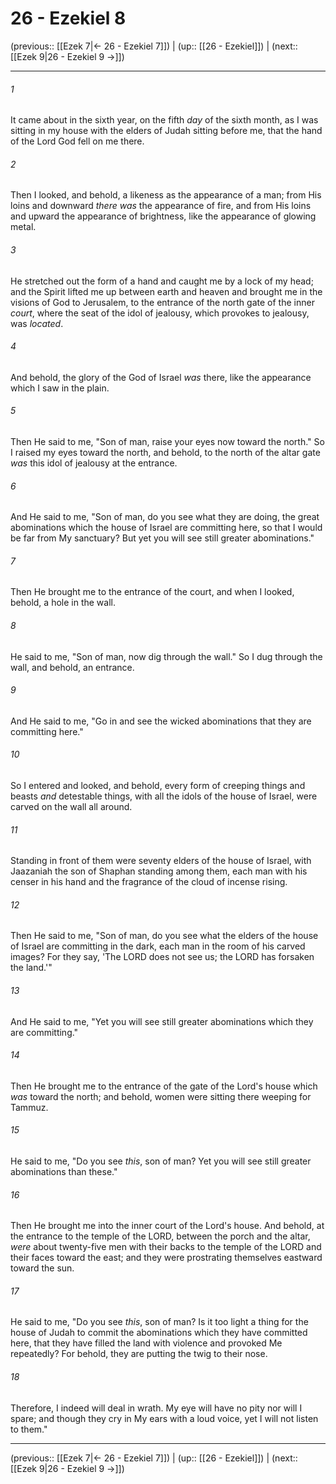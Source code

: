 # 26 - Ezekiel 8

(previous:: [[Ezek 7|← 26 - Ezekiel 7]]) | (up:: [[26 - Ezekiel]]) | (next:: [[Ezek 9|26 - Ezekiel 9 →]])

***


###### 1 
It came about in the sixth year, on the fifth _day_ of the sixth month, as I was sitting in my house with the elders of Judah sitting before me, that the hand of the Lord God fell on me there. 

###### 2 
Then I looked, and behold, a likeness as the appearance of a man; from His loins and downward _there was_ the appearance of fire, and from His loins and upward the appearance of brightness, like the appearance of glowing metal. 

###### 3 
He stretched out the form of a hand and caught me by a lock of my head; and the Spirit lifted me up between earth and heaven and brought me in the visions of God to Jerusalem, to the entrance of the north gate of the inner _court_, where the seat of the idol of jealousy, which provokes to jealousy, was _located_. 

###### 4 
And behold, the glory of the God of Israel _was_ there, like the appearance which I saw in the plain. 

###### 5 
Then He said to me, "Son of man, raise your eyes now toward the north." So I raised my eyes toward the north, and behold, to the north of the altar gate _was_ this idol of jealousy at the entrance. 

###### 6 
And He said to me, "Son of man, do you see what they are doing, the great abominations which the house of Israel are committing here, so that I would be far from My sanctuary? But yet you will see still greater abominations." 

###### 7 
Then He brought me to the entrance of the court, and when I looked, behold, a hole in the wall. 

###### 8 
He said to me, "Son of man, now dig through the wall." So I dug through the wall, and behold, an entrance. 

###### 9 
And He said to me, "Go in and see the wicked abominations that they are committing here." 

###### 10 
So I entered and looked, and behold, every form of creeping things and beasts _and_ detestable things, with all the idols of the house of Israel, were carved on the wall all around. 

###### 11 
Standing in front of them were seventy elders of the house of Israel, with Jaazaniah the son of Shaphan standing among them, each man with his censer in his hand and the fragrance of the cloud of incense rising. 

###### 12 
Then He said to me, "Son of man, do you see what the elders of the house of Israel are committing in the dark, each man in the room of his carved images? For they say, 'The LORD does not see us; the LORD has forsaken the land.'" 

###### 13 
And He said to me, "Yet you will see still greater abominations which they are committing." 

###### 14 
Then He brought me to the entrance of the gate of the Lord's house which _was_ toward the north; and behold, women were sitting there weeping for Tammuz. 

###### 15 
He said to me, "Do you see _this_, son of man? Yet you will see still greater abominations than these." 

###### 16 
Then He brought me into the inner court of the Lord's house. And behold, at the entrance to the temple of the LORD, between the porch and the altar, _were_ about twenty-five men with their backs to the temple of the LORD and their faces toward the east; and they were prostrating themselves eastward toward the sun. 

###### 17 
He said to me, "Do you see _this_, son of man? Is it too light a thing for the house of Judah to commit the abominations which they have committed here, that they have filled the land with violence and provoked Me repeatedly? For behold, they are putting the twig to their nose. 

###### 18 
Therefore, I indeed will deal in wrath. My eye will have no pity nor will I spare; and though they cry in My ears with a loud voice, yet I will not listen to them."

***

(previous:: [[Ezek 7|← 26 - Ezekiel 7]]) | (up:: [[26 - Ezekiel]]) | (next:: [[Ezek 9|26 - Ezekiel 9 →]])
